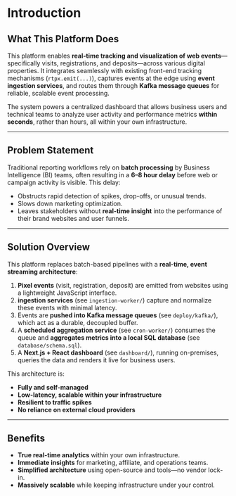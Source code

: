 # Introduction

## What This Platform Does


This platform enables **real-time tracking and visualization of web events**—specifically visits, registrations, and deposits—across various digital properties. It integrates seamlessly with existing front-end tracking mechanisms (`rtpx.emit(...)`), captures events at the edge using **event ingestion services**, and routes them through **Kafka message queues** for reliable, scalable event processing.

The system powers a centralized dashboard that allows business users and technical teams to analyze user activity and performance metrics **within seconds**, rather than hours, all within your own infrastructure.

---

## Problem Statement

Traditional reporting workflows rely on **batch processing** by Business Intelligence (BI) teams, often resulting in a **6–8 hour delay** before web or campaign activity is visible. This delay:

- Obstructs rapid detection of spikes, drop-offs, or unusual trends.
- Slows down marketing optimization.
- Leaves stakeholders without **real-time insight** into the performance of their brand websites and user funnels.

---

## Solution Overview


This platform replaces batch-based pipelines with a **real-time, event streaming architecture**:

1. **Pixel events** (visit, registration, deposit) are emitted from websites using a lightweight JavaScript interface.
2. **ingestion services** (see `ingestion-worker/`) capture and normalize these events with minimal latency.
3. Events are **pushed into Kafka message queues** (see `deploy/kafka/`), which act as a durable, decoupled buffer.
4. A **scheduled aggregation service** (see `cron-worker/`) consumes the queue and **aggregates metrics into a local SQL database** (see `database/schema.sql`).
5. A **Next.js + React dashboard** (see `dashboard/`), running on-premises, queries the data and renders it live for business users.

This architecture is:

- **Fully and self-managed**
- **Low-latency, scalable within your infrastructure**
- **Resilient to traffic spikes**
- **No reliance on external cloud providers**

---

## Benefits

- **True real-time analytics** within your own infrastructure.
- **Immediate insights** for marketing, affiliate, and operations teams.
- **Simplified architecture** using open-source and tools—no vendor lock-in.
- **Massively scalable** while keeping infrastructure under your control.
